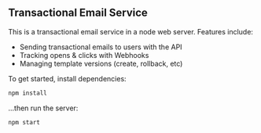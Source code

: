 ## Transactional Email Service

This is a transactional email service in a node web server. Features include:

- Sending transactional emails to users with the API
- Tracking opens & clicks with Webhooks
- Managing template versions (create, rollback, etc)
 
To get started, install dependencies:

```sh
npm install
```

...then run the server:

```sh
npm start
```
